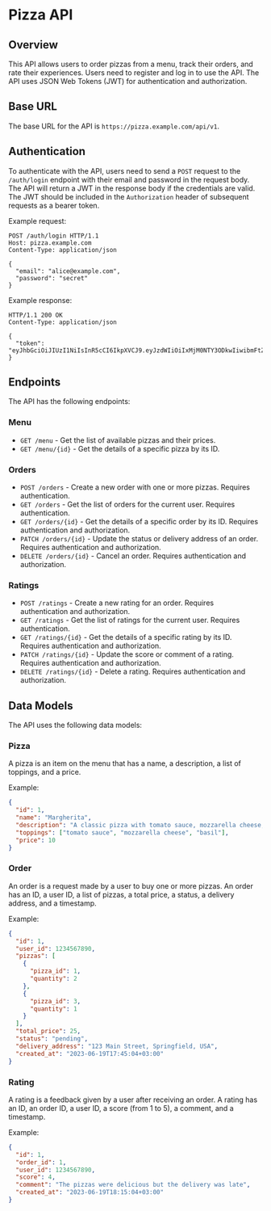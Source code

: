 # Pizza API

## Overview

This API allows users to order pizzas from a menu, track their orders, and rate their experiences. Users need to register and log in to use the API. The API uses JSON Web Tokens (JWT) for authentication and authorization.

## Base URL

The base URL for the API is `https://pizza.example.com/api/v1`.

## Authentication

To authenticate with the API, users need to send a `POST` request to the `/auth/login` endpoint with their email and password in the request body. The API will return a JWT in the response body if the credentials are valid. The JWT should be included in the `Authorization` header of subsequent requests as a bearer token.

Example request:

```http
POST /auth/login HTTP/1.1
Host: pizza.example.com
Content-Type: application/json

{
  "email": "alice@example.com",
  "password": "secret"
}
```

Example response:

```http
HTTP/1.1 200 OK
Content-Type: application/json

{
  "token": "eyJhbGciOiJIUzI1NiIsInR5cCI6IkpXVCJ9.eyJzdWIiOiIxMjM0NTY3ODkwIiwibmFtZSI6IkFsaWNlIiwiZW1haWwiOiJhbGljZUBleGFtcGxlLmNvbSIsImV4cCI6MTYyNDEyMzQwNH0.Q9xL8pTPnlGyvEzJ4Kjh8z9zC8vzGQ8zFJnY5fH9R3k"
}
```

## Endpoints

The API has the following endpoints:

### Menu

- `GET /menu` - Get the list of available pizzas and their prices.
- `GET /menu/{id}` - Get the details of a specific pizza by its ID.

### Orders

- `POST /orders` - Create a new order with one or more pizzas. Requires authentication.
- `GET /orders` - Get the list of orders for the current user. Requires authentication.
- `GET /orders/{id}` - Get the details of a specific order by its ID. Requires authentication and authorization.
- `PATCH /orders/{id}` - Update the status or delivery address of an order. Requires authentication and authorization.
- `DELETE /orders/{id}` - Cancel an order. Requires authentication and authorization.

### Ratings

- `POST /ratings` - Create a new rating for an order. Requires authentication and authorization.
- `GET /ratings` - Get the list of ratings for the current user. Requires authentication.
- `GET /ratings/{id}` - Get the details of a specific rating by its ID. Requires authentication and authorization.
- `PATCH /ratings/{id}` - Update the score or comment of a rating. Requires authentication and authorization.
- `DELETE /ratings/{id}` - Delete a rating. Requires authentication and authorization.

## Data Models

The API uses the following data models:

### Pizza

A pizza is an item on the menu that has a name, a description, a list of toppings, and a price.

Example:

```json
{
  "id": 1,
  "name": "Margherita",
  "description": "A classic pizza with tomato sauce, mozzarella cheese, and basil",
  "toppings": ["tomato sauce", "mozzarella cheese", "basil"],
  "price": 10
}
```

### Order

An order is a request made by a user to buy one or more pizzas. An order has an ID, a user ID, a list of pizzas, a total price, a status, a delivery address, and a timestamp.

Example:

```json
{
  "id": 1,
  "user_id": 1234567890,
  "pizzas": [
    {
      "pizza_id": 1,
      "quantity": 2
    },
    {
      "pizza_id": 3,
      "quantity": 1
    }
  ],
  "total_price": 25,
  "status": "pending",
  "delivery_address": "123 Main Street, Springfield, USA",
  "created_at": "2023-06-19T17:45:04+03:00"
}
```

### Rating

A rating is a feedback given by a user after receiving an order. A rating has an ID, an order ID, a user ID, a score (from 1 to 5), a comment, and a timestamp.

Example:

```json
{
  "id": 1,
  "order_id": 1,
  "user_id": 1234567890,
  "score": 4,
  "comment": "The pizzas were delicious but the delivery was late",
  "created_at": "2023-06-19T18:15:04+03:00"
}
```